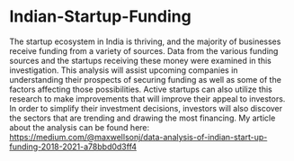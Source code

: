 # Indian-Startup-Funding
The startup ecosystem in India is thriving, and the majority of businesses receive funding from a variety of sources. Data from the various funding sources and the startups receiving these money were examined in this investigation. This analysis will assist upcoming companies in understanding their prospects of securing funding as well as some of the factors affecting those possibilities. Active startups can also utilize this research to make improvements that will improve their appeal to investors. In order to simplify their investment decisions, investors will also discover the sectors that are trending and drawing the most financing. 
My article about the analysis can be found here: https://medium.com/@maxwellsonj/data-analysis-of-indian-start-up-funding-2018-2021-a78bbd0d3ff4 
